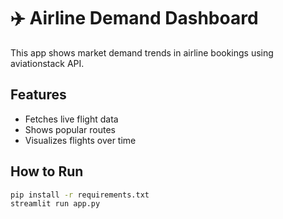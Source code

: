 # ✈️ Airline Demand Dashboard

This app shows market demand trends in airline bookings using aviationstack API.

## Features
- Fetches live flight data
- Shows popular routes
- Visualizes flights over time

## How to Run
```bash
pip install -r requirements.txt
streamlit run app.py
